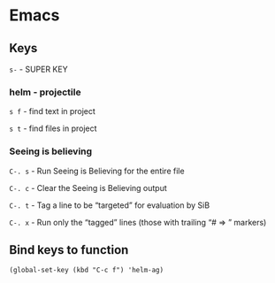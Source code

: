 # Emacs

## Keys

`s-` - SUPER KEY


### helm - projectile

`s f` - find text in project

`s t` - find files in project

### Seeing is believing

`C-. s` - Run Seeing is Believing for the entire file

`C-. c` - Clear the Seeing is Believing output

`C-. t` - Tag a line to be “targeted” for evaluation by SiB

`C-. x` - Run only the “tagged” lines (those with trailing “# => ” markers)



## Bind keys to function

```
(global-set-key (kbd "C-c f") 'helm-ag) 
```
